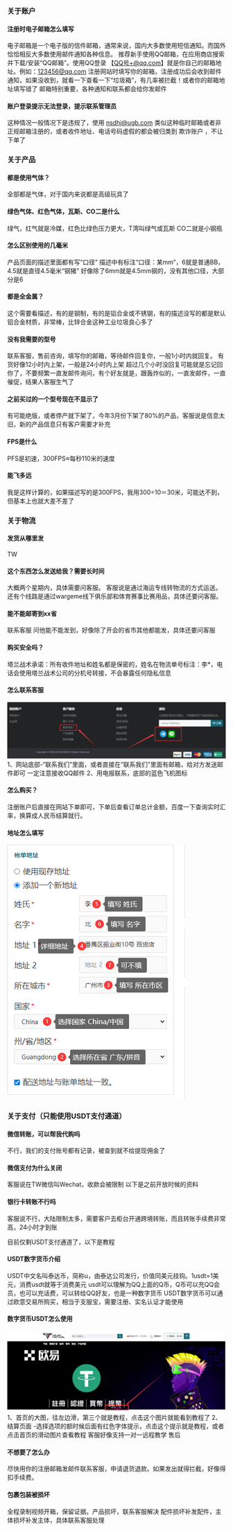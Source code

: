 ### 关于账户
#### 注册时电子邮箱怎么填写
电子邮箱是一个电子版的信件邮箱，通常来说，国内大多数使用短信通知。而国外恰恰相反大多数使用邮件通知各种信息。
推荐新手使用QQ邮箱，在应用商店搜索并下载/安装“QQ邮箱”。使用QQ登录
【QQ号+@qq.com】就是你自己的邮箱地址。例如：123456@qq.com
注册网站时填写你的邮箱，注册成功后会收到邮件通知，如果没收到，就看一下查看一下“垃圾箱”，有几率被拦截！或者你的邮箱地址填写错了
邮箱特别重要，各种通知和联系都会给你发邮件

#### 账户登录提示无法登录，提示联系管理员
这种情况一般情况下是违规了，使用 nsdhj@ugb.com 类似这种临时邮箱或者非正规邮箱注册的，或者收件地址、电话号码虚假的都会被归类到 欺诈账户 ，不让下单了

### 关于产品
#### 都是使用气体？
全部都是气体，对于国内来说都是高级玩具了
#### 绿色气体、红色气体，瓦斯、CO二是什么
绿气，红气就是冷媒，红色比绿色压力更大，T湾叫绿气或瓦斯
CO二就是小钢瓶
#### 怎么区别使用的几毫米
产品页面的描述里面都有写“口径”
描述中有标注“口径：某mm”，6就是普通BB，4.5就是直径4.5毫米“钢猪”
好像除了6mm就是4.5mm钢的，没有其他口径，大部分是6
#### 都是全金属？
这个需要看描述，有的是钢制，有的是铝合金或不锈钢，有的描述没写的都是默认铝合金材质，非常棒，比锌合金这种工业垃圾良心多了
#### 没有我需要的型号
联系客服，售前咨询，填写你的邮箱，等待邮件回复你，一般1小时内就回复。
有货好像12小时内上架，一般是24小时内上架
超过几个小时没回复可能就是忘记回你了，不要频繁一直发邮件询问，有个好友就是，跟轰炸似的，一直发邮件，一直催促，结果人客服生气了
#### 之前买过的一个型号现在不显示了
有可能绝版，或者停产就下架了，今年3月份下架了80%的产品，客服说是信息太旧，新的产品信息只有客户需要才补充
#### FPS是什么
PFS是初速，300FPS≈每秒110米的速度
#### 能飞多远
我是这样计算的，如果描述写的是300FPS，我用300÷10＝30米，可能达不到，但基本上也就大差不差了
### 关于物流
#### 发货从哪里发
TW
#### 这个东西怎么发送给我？需要长时间
大概两个星期内，具体需要问客服。
客服说是通过海运专线转物流的方式运送。还有个线路是通过wargeme线下俱乐部和体育赛事比赛用品，具体还要问客服。
#### 能不能邮寄到xx省
联系客服 问他能不能发到，好像除了开会的省市其他都能发，具体还要问客服
#### 购买安全吗？
塔兰战术承诺：所有收件地址和姓名都是保密的，姓名在物流单号标注：李*，电话会使用塔兰战术公司的分机号转接，不会暴露任何隐私信息
#### 怎么联系客服
![](../img/lianxikefu.png)
1、网站底部-“联系我们”里面，或者直接在“联系我们”里面有邮箱，给对方发送邮件即可
一定注意接收QQ邮件
2、用电报联系，底部的蓝色飞机图标

#### 怎么购买？
注册账户后直接在网站下单即可，下单后查看订单总计金额，百度一下查询实时汇率，换算成人民币结算就行。

#### 地址怎么填写
![](../img/dizhi.png)


### 关于支付（只能使用USDT支付通道）
#### 微信转账，可以帮我代购吗
不行，我们的支付账号都有记录，被查到就不给提现佣金了
#### 微信支付为什么关闭
客服说在TW微信叫Wechat，收款会被限制
以下是之前开放时候的资料


#### 银行卡转账不行吗
客服说不行，大陆限制太多，需要客户去柜台开通跨境转账，而且转账手续费非常高，24小时才到账


目前仅剩USDT支付通道了，以下是教程
#### USDT数字货币介绍
USDT中文名叫泰达币，简称u，由泰达公司发行，价值同美元挂钩。1usdt=1美元，消费usdt就等于消费美元
usdt可以理解为QQ上面的Q币，Q币可以充QQ会员，也可以充话费，可以转给QQ好友，也是一种数字货币
USDT数字货币可以通过欧意交易所购买，相当于支服宝，需要注册、实名认证才能使用
#### 数字货币USDT怎么使用
![](../img/lianjie.png)
1、首页的大图，往左边滑，第三个就是教程，点击这个图片就能看到教程了
2、结算页面 -选择选项的额时候后面有红色字体提示，点击这个提示就是教程，或者点击首页的滑动图片查看教程
客服好像支持一对一远程教学
售后
#### 不想要了怎么办
尽快用你的注册邮箱发邮件联系客服，申请退货退款。如果发出就得拦截，好像得扣手续费。
#### 包裹包装被损坏
全程录制视频开箱，保留证据。产品损坏，联系客服解决
配件损坏补发配件，主体损坏补发主体，具体联系客服处理
























